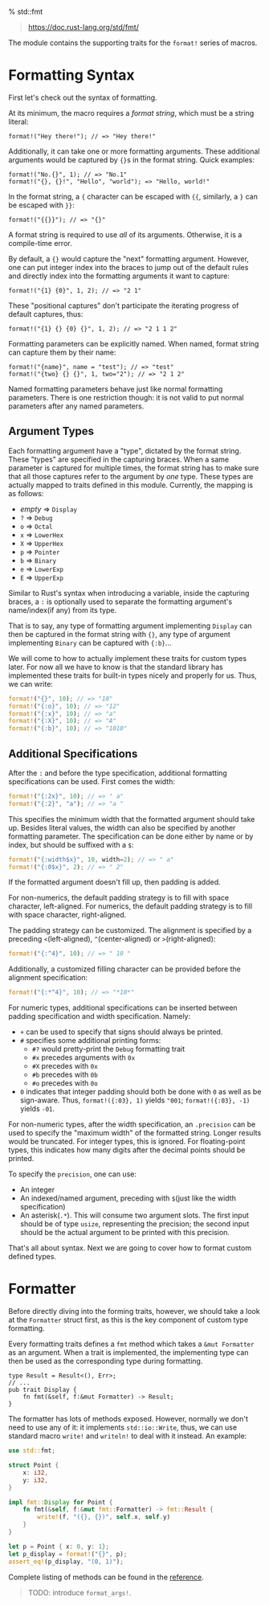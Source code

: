 % std::fmt

> https://doc.rust-lang.org/std/fmt/

The module contains the supporting traits for the `format!` series of macros.

# Formatting Syntax

First let's check out the syntax of formatting.

At its minimum, the macro requires a *format string*, which must be a string literal:

```ignore
format!("Hey there!"); // => "Hey there!"
```

Additionally, it can take one or more formatting arguments. These additional arguments would be captured by `{}`s in the format string. Quick examples:

```ignore
format!("No.{}", 1); // => "No.1"
format!("{}, {}!", "Hello", "world"); => "Hello, world!"
```

In the format string, a `{` character can be escaped with `{{`, similarly, a `}` can be escaped with `}}`:

```ignore
format!("{{}}"); // => "{}"
```

A format string is required to use *all* of its arguments. Otherwise, it is a compile-time error.

By default, a `{}` would capture the "next" formatting argument. However, one can put integer index into the braces to jump out of the default rules and directly index into the formatting arguments it want to capture:

```ignore
format!("{1} {0}", 1, 2); // => "2 1"
```

These "positional captures" don't participate the iterating progress of default captures, thus:

```ignore
format!("{1} {} {0} {}", 1, 2); // => "2 1 1 2"
```

Formatting parameters can be explicitly named. When named, format string can capture them by their name:

```ignore
format!("{name}", name = "test"); // => "test"
format!("{two} {} {}", 1, two="2"); // => "2 1 2"
```

Named formatting parameters behave just like normal formatting parameters. There is one restriction though: it is not valid to put normal parameters after any named parameters.

## Argument Types

Each formatting argument have a "type", dictated by the format string. These "types" are specified in the capturing braces. When a same parameter is captured for multiple times, the format string has to make sure that all those captures refer to the argument by *one* type. These types are actually mapped to traits defined in this module. Currently, the mapping is as follows:

- *empty* => `Display`
- `?` => `Debug`
- `o` => `Octal`
- `x` => `LowerHex`
- `X` => `UpperHex`
- `p` => `Pointer`
- `b` => `Binary`
- `e` => `LowerExp`
- `E` => `UpperExp`

Similar to Rust's syntax when introducing a variable, inside the capturing braces, a `:` is optionally used to separate the formatting argument's name/index(if any) from its type.

That is to say, any type of formatting argument implementing `Display` can then be captured in the format string with `{}`,  any type of argument implementing `Binary` can be captured with `{:b}`...

We will come to how to actually implement these traits for custom types later. For now all we have to know is that the standard library has implemented these traits for built-in types nicely and properly for us. Thus, we can write:

```rust
format!("{}", 10); // => "10"
format!("{:o}", 10); // => "12"
format!("{:x}", 10); // => "a"
format!("{:X}", 10); // => "A"
format!("{:b}", 10); // => "1010"
```

## Additional Specifications

After the `:` and before the type specification, additional formatting specifications can be used. First comes the width:

```rust
format!("{:2x}", 10); // => " a"
format!("{:2}", "a"); // => "a "
```

This specifies the minimum width that the formatted argument should take up. Besides literal values, the width can also be specified by another formatting parameter. The specification can be done either by name or by index, but should be suffixed with a `$`:

```rust
format!("{:width$x}", 10, width=2); // => " a"
format!("{:0$x}", 2); // => " 2"
```

If the formatted argument doesn't fill up, then padding is added.

For non-numerics, the default padding strategy is to fill with space character, left-aligned. For numerics, the default padding strategy is to fill with space character, right-aligned.

The padding strategy can be customized. The alignment is specified by a preceding `<`(left-aligned), `^`(center-aligned) or `>`(right-aligned):

```rust
format!("{:^4}", 10); // => " 10 "
```

Additionally, a customized filling character can be provided before the alignment specification:

```rust
format!("{:*^4}", 10); // => "*10*"
```

For numeric types, additional specifications can be inserted between padding specification and width specification. Namely:

- `+` can be used to specify that signs should always be printed.
- `#` specifies some additional printing forms:
    - `#?` would pretty-print the `Debug` formatting trait
    - `#x` precedes arguments with `0x`
    - `#X` precedes with `0x`
    - `#b` precedes with `0b`
    - `#o` precedes with `0o`
- `0` indicates that integer padding should both be done with `0` as well as be sign-aware. Thus, `format!({:03}, 1)` yields `"001`; `format!({:03}, -1)` yields `-01`.


For non-numeric types, after the width specification, an `.precision` can be used to specify the "maximum width" of the formatted string. Longer results would be truncated. For integer types, this is ignored. For floating-point types, this indicates how many digits after the decimal points should be printed.

To specify the `precision`, one can use:
- An integer
- An indexed/named argument, preceding with `$`(just like the width specification)
- An asterisk(`.*`). This will consume two argument slots. The first input should be of type `usize`, representing the precision; the second input should be the actual argument to be printed with this precision.

That's all about syntax. Next we are going to cover how to format custom defined types.

# Formatter

Before directly diving into the forming traits, however, we should take a look at the `Formatter` struct first, as this is the key component of custom type formatting.

Every formatting traits defines a `fmt` method which takes a `&mut Formatter` as an argument. When a trait is implemented, the implementing type can then be used as the corresponding type during formatting.

```ignore
type Result = Result<(), Err>;
// ...
pub trait Display {
    fn fmt(&self, f:&mut Formatter) -> Result;
}
```

The formatter has lots of methods exposed. However, normally we don't need to use any of it: it implements `std::io::Write`, thus, we can use standard macro `write!` and `writeln!` to deal with it instead. An example:

```rust
use std::fmt;

struct Point {
    x: i32,
    y: i32,
}

impl fmt::Display for Point {
    fn fmt(&self, f:&mut fmt::Formatter) -> fmt::Result {
        write!(f, "({}, {})", self.x, self.y)
    }
}

let p = Point { x: 0, y: 1};
let p_display = format!("{}", p);
assert_eq!(p_display, "(0, 1)");
```

Complete listing of methods can be found in the [reference](https://doc.rust-lang.org/std/fmt/struct.Formatter.html).

> TODO: introduce `format_args!`.